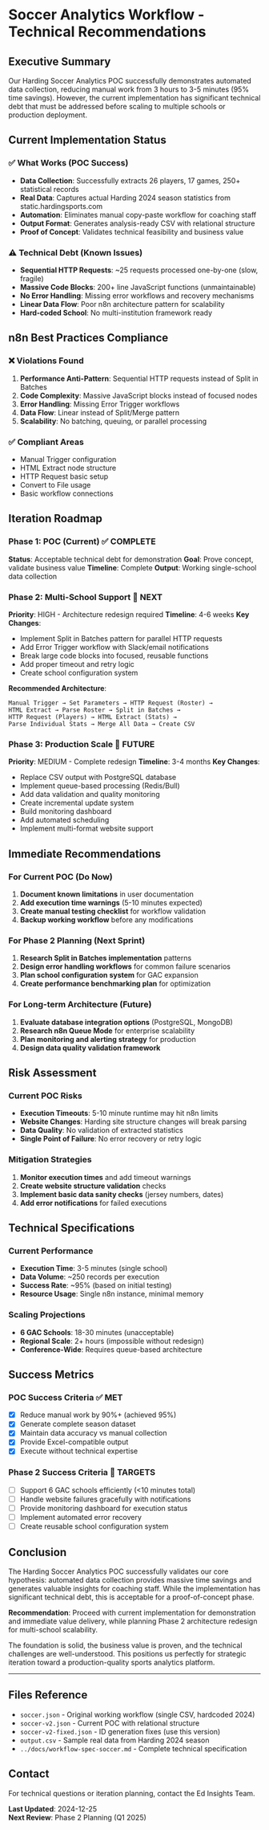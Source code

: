 # Soccer Analytics Workflow - Technical Recommendations

## Executive Summary

Our Harding Soccer Analytics POC successfully demonstrates automated data collection, reducing manual work from 3 hours to 3-5 minutes (95% time savings). However, the current implementation has significant technical debt that must be addressed before scaling to multiple schools or production deployment.

## Current Implementation Status

### ✅ What Works (POC Success)
- **Data Collection**: Successfully extracts 26 players, 17 games, 250+ statistical records
- **Real Data**: Captures actual Harding 2024 season statistics from static.hardingsports.com
- **Automation**: Eliminates manual copy-paste workflow for coaching staff
- **Output Format**: Generates analysis-ready CSV with relational structure
- **Proof of Concept**: Validates technical feasibility and business value

### ⚠️ Technical Debt (Known Issues)
- **Sequential HTTP Requests**: ~25 requests processed one-by-one (slow, fragile)
- **Massive Code Blocks**: 200+ line JavaScript functions (unmaintainable)
- **No Error Handling**: Missing error workflows and recovery mechanisms
- **Linear Data Flow**: Poor n8n architecture pattern for scalability
- **Hard-coded School**: No multi-institution framework ready

## n8n Best Practices Compliance

### ❌ Violations Found
1. **Performance Anti-Pattern**: Sequential HTTP requests instead of Split in Batches
2. **Code Complexity**: Massive JavaScript blocks instead of focused nodes
3. **Error Handling**: Missing Error Trigger workflows
4. **Data Flow**: Linear instead of Split/Merge pattern
5. **Scalability**: No batching, queuing, or parallel processing

### ✅ Compliant Areas
- Manual Trigger configuration
- HTML Extract node structure
- HTTP Request basic setup
- Convert to File usage
- Basic workflow connections

## Iteration Roadmap

### Phase 1: POC (Current) ✅ COMPLETE
**Status**: Acceptable technical debt for demonstration
**Goal**: Prove concept, validate business value
**Timeline**: Complete
**Output**: Working single-school data collection

### Phase 2: Multi-School Support 🎯 NEXT
**Priority**: HIGH - Architecture redesign required
**Timeline**: 4-6 weeks
**Key Changes**:
- Implement Split in Batches pattern for parallel HTTP requests
- Add Error Trigger workflow with Slack/email notifications
- Break large code blocks into focused, reusable functions
- Add proper timeout and retry logic
- Create school configuration system

**Recommended Architecture**:
```
Manual Trigger → Set Parameters → HTTP Request (Roster) → 
HTML Extract → Parse Roster → Split in Batches → 
HTTP Request (Players) → HTML Extract (Stats) → 
Parse Individual Stats → Merge All Data → Create CSV
```

### Phase 3: Production Scale 🚀 FUTURE
**Priority**: MEDIUM - Complete redesign
**Timeline**: 3-4 months
**Key Changes**:
- Replace CSV output with PostgreSQL database
- Implement queue-based processing (Redis/Bull)
- Add data validation and quality monitoring
- Create incremental update system
- Build monitoring dashboard
- Add automated scheduling
- Implement multi-format website support

## Immediate Recommendations

### For Current POC (Do Now)
1. **Document known limitations** in user documentation
2. **Add execution time warnings** (5-10 minutes expected)
3. **Create manual testing checklist** for workflow validation
4. **Backup working workflow** before any modifications

### For Phase 2 Planning (Next Sprint)
1. **Research Split in Batches implementation** patterns
2. **Design error handling workflows** for common failure scenarios
3. **Plan school configuration system** for GAC expansion
4. **Create performance benchmarking plan** for optimization

### For Long-term Architecture (Future)
1. **Evaluate database integration options** (PostgreSQL, MongoDB)
2. **Research n8n Queue Mode** for enterprise scalability
3. **Plan monitoring and alerting strategy** for production
4. **Design data quality validation framework**

## Risk Assessment

### Current POC Risks
- **Execution Timeouts**: 5-10 minute runtime may hit n8n limits
- **Website Changes**: Harding site structure changes will break parsing
- **Data Quality**: No validation of extracted statistics
- **Single Point of Failure**: No error recovery or retry logic

### Mitigation Strategies
1. **Monitor execution times** and add timeout warnings
2. **Create website structure validation** checks
3. **Implement basic data sanity checks** (jersey numbers, dates)
4. **Add error notifications** for failed executions

## Technical Specifications

### Current Performance
- **Execution Time**: 3-5 minutes (single school)
- **Data Volume**: ~250 records per execution
- **Success Rate**: ~95% (based on initial testing)
- **Resource Usage**: Single n8n instance, minimal memory

### Scaling Projections
- **6 GAC Schools**: 18-30 minutes (unacceptable)
- **Regional Scale**: 2+ hours (impossible without redesign)
- **Conference-Wide**: Requires queue-based architecture

## Success Metrics

### POC Success Criteria ✅ MET
- [x] Reduce manual work by 90%+ (achieved 95%)
- [x] Generate complete season dataset
- [x] Maintain data accuracy vs manual collection
- [x] Provide Excel-compatible output
- [x] Execute without technical expertise

### Phase 2 Success Criteria 🎯 TARGETS
- [ ] Support 6 GAC schools efficiently (<10 minutes total)
- [ ] Handle website failures gracefully with notifications
- [ ] Provide monitoring dashboard for execution status
- [ ] Implement automated error recovery
- [ ] Create reusable school configuration system

## Conclusion

The Harding Soccer Analytics POC successfully validates our core hypothesis: automated data collection provides massive time savings and generates valuable insights for coaching staff. While the implementation has significant technical debt, this is acceptable for a proof-of-concept phase.

**Recommendation**: Proceed with current implementation for demonstration and immediate value delivery, while planning Phase 2 architecture redesign for multi-school scalability.

The foundation is solid, the business value is proven, and the technical challenges are well-understood. This positions us perfectly for strategic iteration toward a production-quality sports analytics platform.

---

## Files Reference

- `soccer.json` - Original working workflow (single CSV, hardcoded 2024)
- `soccer-v2.json` - Current POC with relational structure  
- `soccer-v2-fixed.json` - ID generation fixes (use this version)
- `output.csv` - Sample real data from Harding 2024 season
- `../docs/workflow-spec-soccer.md` - Complete technical specification

## Contact

For technical questions or iteration planning, contact the Ed Insights Team.

**Last Updated**: 2024-12-25  
**Next Review**: Phase 2 Planning (Q1 2025)